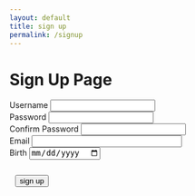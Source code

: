 ```yaml
---
layout: default
title: sign up
permalink: /signup
---
```


<h1> Sign Up Page</h1>

<div class="signcontain">
    <div class="signup">
        <div style="">
            <label class="signupL">Username</label>
            <input id = "username" type="text"/>
        </div>
        <div style="">
            <label class="signupL">Password</label>
            <input id = "password" type="password">
        </div>
        <div style="">
            <label class="signupL">Confirm Password</label>
            <input id = "confirm_password" type="password">
        </div>
        <div style="">
            <label class="signupL">Email</label>
            <input type="email" id="email" pattern=".+@globex\.com" size="30" required />
        </div>
        <div style="">
            <label class="signupL">Birth</label>
            <input id="birth" type="date">
        </div>
    </div>
    <br>
</div>
<div style="padding: 10px">
    <button id = "signUPbutton" type="submit" class="signupbtn" onclick = "signup()">sign up</button>
</div>
<div id="john"></div>
<script> 
function dateFormatter(date) {
  date = new Date(date);
  const date_string =
    ((date.getMonth() + 1).toString().length === 2
      ? date.getMonth() + 1
      : "0" + (date.getMonth() + 1).toString()) +
    "-" +
    (date.getDate().toString().length === 2
      ? date.getDate()
      : "0" + date.getDate().toString()) +
    "-" +
    date.getFullYear();
  return date_string;
}
function signup() {
    var password = document.getElementById("password").value;
    var confirm_password = document.getElementById("confirm_password").value;
    var username = document.getElementById("username").value;
    var birth = document.getElementById('birth').value;
    var email = document.getElementById('email').value;
    const login_url = "https://y2kcoders.stu.nighthawkcodingsociety.com/api/person/username";
    const url = "https://y2kcoders.stu.nighthawkcodingsociety.com/api/person/post";
        const requestOptions1 = {
        method: 'GET', mode: 'cors', cache: 'no-cache',
        credentials: 'include',
    };
    dob = dateFormatter(birth);
    fetch(login_url, requestOptions1)
    .then(data => {
        data.forEach(users => {=
            if (users === username) {
                alert("Username already exists");
            }
        });
    });
    .catch(error => {
        console.error('Error:', error);
    });
    if(username.length === 0){
        alert("please enter your username");
    }
    if(password.length === 0){
        alert("please enter your password");
    }
    if (dob === "") {
        alert("Please write your birth")
    }
    const post_url = url + "?email=" + email + "&name=" + username + "&password=" + password + "&dob=" + dob;
    var requestOptions = {
        method: 'POST',
        mode: 'cors',
        cache: 'no-cache',
        credentials: 'include',
    };
    if (password == confirm_password) {
        fetch(post_url, requestOptions)
            .then(response => {
                if (response.status !== 200) {
                const errorMsg = 'Database create error: ' + response.status;
                console.log(errorMsg);
                return;
                }
                // response contains valid result
                response.json().then(data => {
                    console.log(data);
                    //add a table row for the new/created userid
                })
            })
    } else {
        alert("password is not matched");
    }
}
</script>

